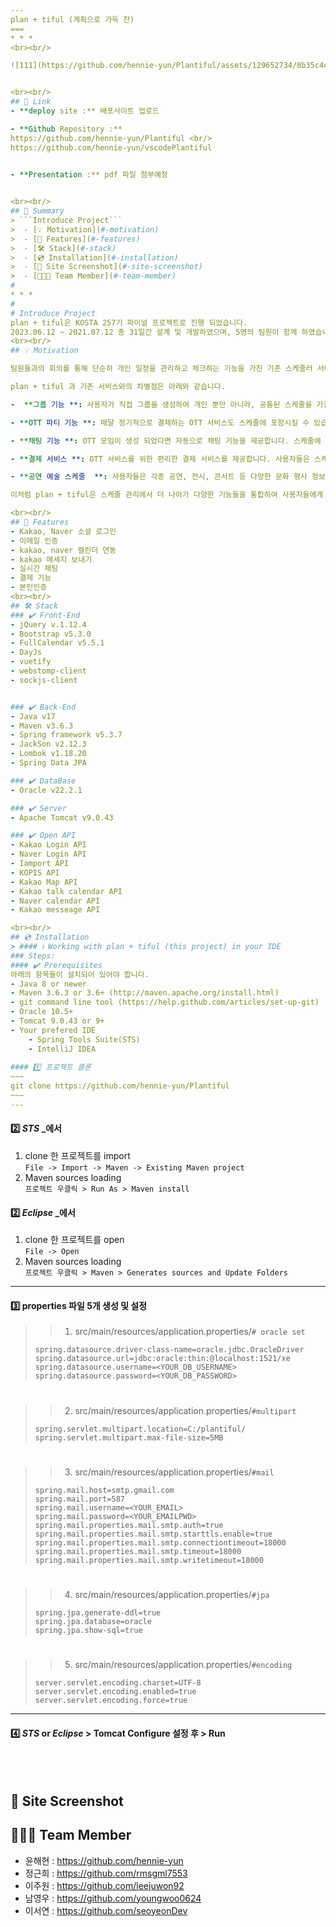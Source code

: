 ```yaml
---
plan + tiful (계획으로 가득 찬) 
===
* * *
<br><br/>

![111](https://github.com/hennie-yun/Plantiful/assets/129652734/8b35c4c6-c7f1-4099-bcea-ef161ff955e1)


<br><br/>
## 🔗 Link
- **deploy site :** 배포사이트 업로드 

- **Github Repository :** 
https://github.com/hennie-yun/Plantiful <br/>
https://github.com/hennie-yun/vscodePlantiful
  

- **Presentation :** pdf 파일 첨부예정


<br><br/>
## 📖 Summary
> ```Introduce Project```
>  - [💡 Motivation](#-motivation)  
>  - [📌 Features](#-features)  
>  - [🛠 Stack](#-stack)
>  - [💿 Installation](#-installation)  
>  - [📸 Site Screenshot](#-site-screenshot)
>  - [🧑🏻‍💻 Team Member](#-team-member)
#
* * *
#
# Introduce Project
plan + tiful은 KOSTA 257기 파이널 프로젝트로 진행 되었습니다.
2023.06.12 ~ 2021.07.12 총 31일간 설계 및 개발하였으며, 5명의 팀원이 함께 하였습니다.
<br><br/>
## 💡 Motivation

팀원들과의 회의를 통해 단순히 개인 일정을 관리하고 체크하는 기능을 가진 기존 스케줄러 서비스와는 다른 효율적인 사이트를 만들고자 하였습니다. 

plan + tiful 과 기존 서비스와의 차별점은 아래와 같습니다.

-  **그룹 기능 **: 사용자가 직접 그룹을 생성하여 개인 뿐만 아니라, 공통된 스케줄을 가진 사람들과 손쉽게 공유할 수 있습니다. 이를 통해 팀 프로젝트, 가족 일정, 친구들과의 약속 등 다양한 그룹에서 원활한 의사소통이 가능합니다. 

- **OTT 파티 기능 **: 매달 정기적으로 결제하는 OTT 서비스도 스케줄에 포함시킬 수 있습니다. 사용자들은 자신이 구독하고 있는 OTT 사이트를 스케줄에 추가하고, 해당 OTT를 함께 시청할 파티원들을 모집 할 수 있습니다. 

- **채팅 기능 **: OTT 모임이 생성 되었다면 자동으로 채팅 기능을 제공합니다. 스케줄에 관련된 의논이나 소통을 자유롭게 할 수 있으며 일정 관리와 소통이 한 곳에서 가능해집니다.

- **결제 서비스 **: OTT 서비스를 위한 편리한 결제 서비스를 제공합니다. 사용자들은 스케줄에 추가된 OTT 구독에 대한 결제를 쉽게 처리할 수 있으며, 그룹원들과 함께 원활한 과금 관리가 가능합니다.

- **공연 예술 스케줄  **: 사용자들은 각종 공연, 전시, 콘서트 등 다양한 문화 행사 정보를 확인하고, 관심 있는 이벤트를 발견하면 스케줄에 추가할 수 있는 기능을 제공합니다. 

이처럼 plan + tiful은 스케줄 관리에서 더 나아가 다양한 기능들을 통합하여 사용자들에게 편리한 경험을 제공하는데 중점을 두어 프로젝트를 진행 하였습니다. 

<br><br/>
## 📌 Features
- Kakao, Naver 소셜 로그인
- 이메일 인증
- kakao, naver 캘린더 연동
- kakao 메세지 보내기
- 실시간 채팅 
- 결제 기능 
- 본인인증  
<br><br/>
## 🛠 Stack
### ✔️ Front-End
- jQuery v.1.12.4
- Bootstrap v5.3.0
- FullCalendar v5.5.1
- DayJs
- vuetify
- webstomp-client
- sockjs-client


### ✔️ Back-End
- Java v17
- Maven v3.6.3
- Spring framework v5.3.7
- JackSon v2.12.3
- Lombok v1.18.20
- Spring Data JPA

### ✔️ DataBase
- Oracle v22.2.1

### ✔️ Server
- Apache Tomcat v9.0.43

### ✔️ Open API
- Kakao Login API
- Naver Login API
- Iamport API 
- KOPIS API
- Kakao Map API
- Kakao talk calendar API
- Naver calendar API
- Kakao messeage API

<br><br/>
## 💿 Installation
> #### ℹ️ Working with plan + tiful (this project) in your IDE
### Steps:
#### ✔️ Prerequisites
아래의 항목들이 설치되어 있어야 합니다.
- Java 8 or newer
- Maven 3.6.3 or 3.6+ (http://maven.apache.org/install.html)
- git command line tool (https://help.github.com/articles/set-up-git)
- Oracle 10.5+
- Tomcat 9.0.43 or 9+
- Your prefered IDE
    - Spring Tools Suite(STS)
    - IntelliJ IDEA
   
#### 1️⃣ 프로젝트 클론
~~~ 
git clone https://github.com/hennie-yun/Plantiful
~~~
---
```

#### 2️⃣ _STS_ _에서  
   1. clone 한 프로젝트를 import  
      ```File -> Import -> Maven -> Existing Maven project```
   2. Maven sources loading  
      ```프로젝트 우클릭 > Run As > Maven install```
      
#### 2️⃣ _Eclipse_ _에서  
   1. clone 한 프로젝트를 open  
      ```File -> Open```
   2. Maven sources loading  
      ```프로젝트 우클릭 > Maven > Generates sources and Update Folders```
      
---
#### 3️⃣ properties 파일 5개 생성 및 설정
   >> 1. src/main/resources/application.properties/```# oracle set```
   >   ~~~
   >   spring.datasource.driver-class-name=oracle.jdbc.OracleDriver
   >   spring.datasource.url=jdbc:oracle:thin:@localhost:1521/xe
   >   spring.datasource.username=<YOUR_DB_USERNAME>
   >   spring.datasource.password=<YOUR_DB_PASSWORD>
   >   ~~~
   #
   >> 2. src/main/resources/application.properties/```#multipart```
   >   ~~~
   >   spring.servlet.multipart.location=C:/plantiful/
   >   spring.servlet.multipart.max-file-size=5MB
   >   ~~~
   #
   >> 3. src/main/resources/application.properties/```#mail```
   >   ~~~
   >   spring.mail.host=smtp.gmail.com
   >   spring.mail.port=587
   >   spring.mail.username=<YOUR_EMAIL>
   >   spring.mail.password=<YOUR_EMAILPWD>
   >   spring.mail.properties.mail.smtp.auth=true
   >   spring.mail.properties.mail.smtp.starttls.enable=true
   >   spring.mail.properties.mail.smtp.connectiontimeout=18000
   >   spring.mail.properties.mail.smtp.timeout=18000
   >   spring.mail.properties.mail.smtp.writetimeout=18000
   >   ~~~
   #
   >> 4. src/main/resources/application.properties/```#jpa```
   >   ~~~
   >   spring.jpa.generate-ddl=true
   >   spring.jpa.database=oracle
   >   spring.jpa.show-sql=true
   >   ~~~
   #
   >> 5. src/main/resources/application.properties/```#encoding```
   >   ~~~
   >   server.servlet.encoding.charset=UTF-8
   >   server.servlet.encoding.enabled=true
   >   server.servlet.encoding.force=true
   >   ~~~

---
#### 4️⃣ _STS_ or _Eclipse_ > Tomcat Configure 설정 후 > Run
<br><br/>
## 📸 Site Screenshot
## 🧑🏻‍💻 Team Member
- 윤해현 : https://github.com/hennie-yun
- 정근희 : https://github.com/rmsgml7553
- 이주원 : https://github.com/leejuwon92
- 남영우 : https://github.com/youngwoo0624
- 이서연 : https://github.com/seoyeonDev


